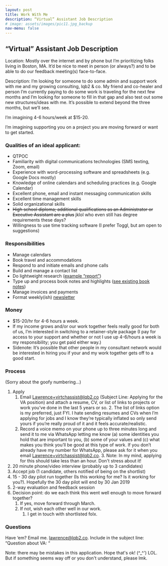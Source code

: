 ```yaml
---
layout: post
title: Work With Me
description: “Virtual” Assistant Job Description 
# image: assets/images/pic11.jpg_backup
nav-menu: false
---
```


## “Virtual” Assistant Job Description 

Location: Mostly over the internet and by phone but I’m prioritizing folks living in Boston, MA. It’d be nice to meet in person (or always?) and to be able to do our feedback meeting(s) face-to-face.

Description: I’m looking for someone to do some admin and support work with me and my growing consulting, lqb2 & co. My friend and co-healer and person I’m currently paying to do some work is traveling for the next few months and I’m looking for someone to fill in that gap and also test out some new structures/ideas with me. It’s possible to extend beyond the three months, but we’ll see. 

I’m imagining 4-6 hours/week at $15-20. 

I’m imagining supporting you on a project you are moving forward or want to get started. 


### Qualities of an ideal applicant: 

* QTPOC
* Familiarity with digital communications technologies (SMS texting, Zoom, email)
* Experience with word-processing software and spreadsheets (e.g. Google Docs mostly)
* Knowledge of online calendars and scheduling practices (e.g. Google Calendar)
* Excellent phone, email and instant messaging communication skills
* Excellent time management skills
* Solid organizational skills
* ~~High school diploma; additional qualifications as an Administrator or Executive Assistant are a plus~~ jklol who even still has degree requirements these days?
* Willingness to use time tracking software (I prefer Toggl, but am open to suggestions)

### Responsibilities

* Manage calendars
* Book travel and accommodations
* Respond to and initiate emails and phone calls
* Build and manage a contact list
* Do lightweight research ([example “report”](https://docs.google.com/document/d/164-TQton8XXLgAzXSifTjpn7kPYMwGV3hJkpVxBom2s/edit?usp=sharing))
* Type up and process book notes and highlights ([see existing book notes](https://drive.google.com/open?id=1dZapzJz371t98KralZfaNwmavL7rjrQA))
* Manage invoices and payments
* Format weekly(ish) [newsletter](https://tinyletter.com/lqb2)

### Money

* $15-20/hr for 4-6 hours a week.
* If my income grows and/or our work together feels really good for both of us, I’m interested in switching to a retainer-style package (I pay for access to your support and whether or not I use up 4-6/hours a week is my responsibility; you get paid either way.)
* Sidenote: It’s possible that other people in my consultant network would be interested in hiring you if your and my work together gets off to a good start. 

### Process

(Sorry about the goofy numbering...)

1. Apply
    1. Email Lawrence+virtchassist@lqb2.co (Subject Line: Applying for the VA position) and attach a resume, CV, or list of links to projects or work you’ve done in the last 5 years or so. 
        2. The list of links option is my preferred, just FYI. I hate sending resumes and CVs when I’m applying for jobs and I know they’re typically inflated so only send yours if you’re really proud of it and it feels accurate/realistic.
    3. Record a voice memo on your phone up to three minutes long and send it to me via WhatsApp letting me know (a) some identities you hold that are important to you, (b) some of your values and (c) what makes you think you’ll be good at this type of work. If you don’t already have my number for WhatsApp, please ask for it when you email Lawrence+virtchassist@lqb2.co. 
        3. Note: In my mind, applying for this should take less than an hour. Don't stress about it!
1. 20 minute phone/video interview (probably up to 3 candidates)
1. Accept job (1 candidate, others notified of being on the shortlist)
1. 15 - 30 day pilot run together (Is this working for me? Is it working for you?). Hopefully the 30 day pilot will end by 30 Jan 2019
1. 2-way evaluation and feedback session 
1. Decision point: do we each think this went well enough to move forward together? 
    1. If yes, move forward through March.
    2. If not, wish each other well in our work.
        1. I get in touch with shortlisted folx.

### Questions

Have ‘em? Email me. lawrence@lqb2.co. Include in the subject line: “Question about VA: “

Note: there may be mistakes in this application. Hope that's ok! (^_^') LOL. But if something seems way off or you don't understand, please lmk. 